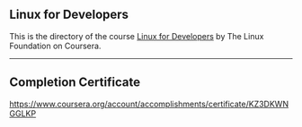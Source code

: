 ## Linux for Developers

This is the directory of the course [Linux for Developers](https://www.coursera.org/learn/linux-for-developers/) by The Linux Foundation on Coursera.

---

## Completion Certificate
https://www.coursera.org/account/accomplishments/certificate/KZ3DKWNGGLKP
